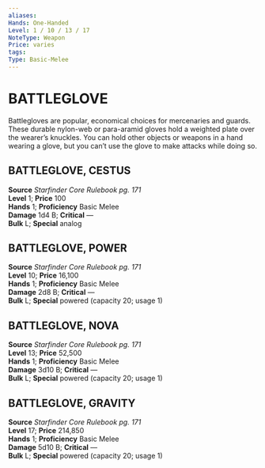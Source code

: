 ```yaml
---
aliases: 
Hands: One-Handed
Level: 1 / 10 / 13 / 17
NoteType: Weapon
Price: varies
tags: 
Type: Basic-Melee
---
```

# BATTLEGLOVE
Battlegloves are popular, economical choices for mercenaries and guards. These durable nylon-web or para-aramid gloves hold a weighted plate over the wearer’s knuckles. You can hold other objects or weapons in a hand wearing a glove, but you can’t use the glove to make attacks while doing so.  

##  BATTLEGLOVE, CESTUS

**Source** _Starfinder Core Rulebook pg. 171_  
**Level** 1; **Price** 100  
**Hands** 1; **Proficiency** Basic Melee  
**Damage** 1d4 B; **Critical** —  
**Bulk** L; **Special** analog

##  BATTLEGLOVE, POWER

**Source** _Starfinder Core Rulebook pg. 171_  
**Level** 10; **Price** 16,100  
**Hands** 1; **Proficiency** Basic Melee  
**Damage** 2d8 B; **Critical** —  
**Bulk** L; **Special** powered (capacity 20; usage 1)

##  BATTLEGLOVE, NOVA

**Source** _Starfinder Core Rulebook pg. 171_  
**Level** 13; **Price** 52,500  
**Hands** 1; **Proficiency** Basic Melee  
**Damage** 3d10 B; **Critical** —  
**Bulk** L; **Special** powered (capacity 20; usage 1)

##  BATTLEGLOVE, GRAVITY

**Source** _Starfinder Core Rulebook pg. 171_  
**Level** 17; **Price** 214,850  
**Hands** 1; **Proficiency** Basic Melee  
**Damage** 5d10 B; **Critical** —  
**Bulk** L; **Special** powered (capacity 20; usage 1)